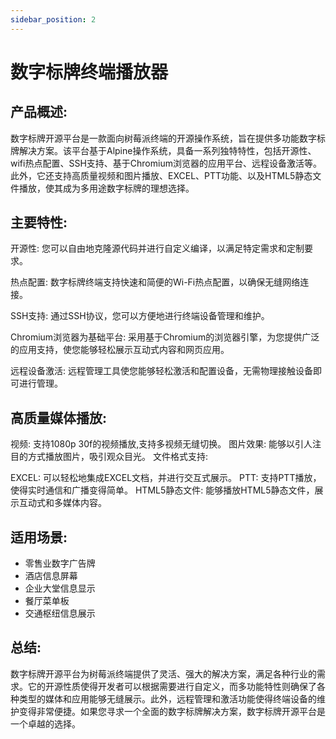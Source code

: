 ```yaml
---
sidebar_position: 2
---
```


# 数字标牌终端播放器

## 产品概述:
数字标牌开源平台是一款面向树莓派终端的开源操作系统，旨在提供多功能数字标牌解决方案。该平台基于Alpine操作系统，具备一系列独特特性，包括开源性、wifi热点配置、SSH支持、基于Chromium浏览器的应用平台、远程设备激活等。此外，它还支持高质量视频和图片播放、EXCEL、PTT功能、以及HTML5静态文件播放，使其成为多用途数字标牌的理想选择。

## 主要特性:

开源性: 您可以自由地克隆源代码并进行自定义编译，以满足特定需求和定制要求。

热点配置: 数字标牌终端支持快速和简便的Wi-Fi热点配置，以确保无缝网络连接。

SSH支持: 通过SSH协议，您可以方便地进行终端设备管理和维护。

Chromium浏览器为基础平台: 采用基于Chromium的浏览器引擎，为您提供广泛的应用支持，使您能够轻松展示互动式内容和网页应用。

远程设备激活: 远程管理工具使您能够轻松激活和配置设备，无需物理接触设备即可进行管理。

## 高质量媒体播放:

视频: 支持1080p 30f的视频播放,支持多视频无缝切换。
图片效果: 能够以引人注目的方式播放图片，吸引观众目光。
文件格式支持:

EXCEL: 可以轻松地集成EXCEL文档，并进行交互式展示。
PTT: 支持PTT播放，使得实时通信和广播变得简单。
HTML5静态文件: 能够播放HTML5静态文件，展示互动式和多媒体内容。


## 适用场景:

* 零售业数字广告牌
* 酒店信息屏幕
* 企业大堂信息显示
* 餐厅菜单板
* 交通枢纽信息展示

## 总结:
数字标牌开源平台为树莓派终端提供了灵活、强大的解决方案，满足各种行业的需求。它的开源性质使得开发者可以根据需要进行自定义，而多功能特性则确保了各种类型的媒体和应用能够无缝展示。此外，远程管理和激活功能使得终端设备的维护变得非常便捷。如果您寻求一个全面的数字标牌解决方案，数字标牌开源平台是一个卓越的选择。